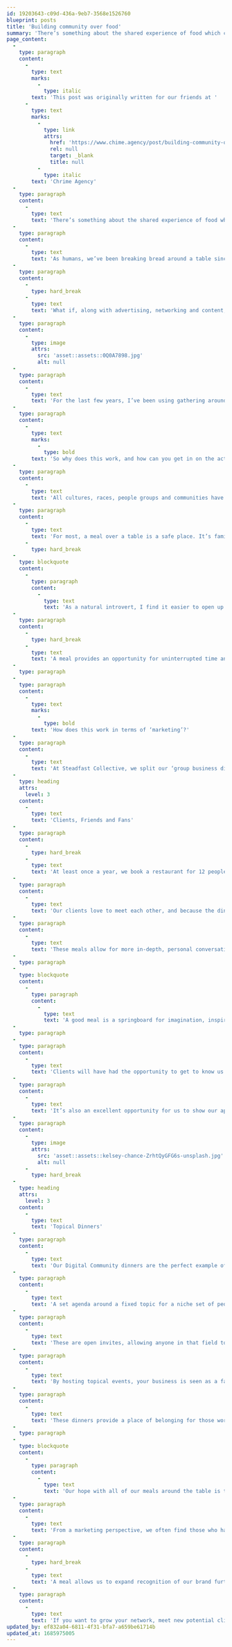```yaml
---
id: 19203643-c09d-436a-9eb7-3568e1526760
blueprint: posts
title: 'Building community over food'
summary: 'There’s something about the shared experience of food which connects people like no other.'
page_content:
  -
    type: paragraph
    content:
      -
        type: text
        marks:
          -
            type: italic
        text: 'This post was originally written for our friends at '
      -
        type: text
        marks:
          -
            type: link
            attrs:
              href: 'https://www.chime.agency/post/building-community-over-food'
              rel: null
              target: _blank
              title: null
          -
            type: italic
        text: 'Chrime Agency'
  -
    type: paragraph
    content:
      -
        type: text
        text: 'There’s something about the shared experience of food which connects people like no other.'
  -
    type: paragraph
    content:
      -
        type: text
        text: 'As humans, we’ve been breaking bread around a table since the beginning of time.'
  -
    type: paragraph
    content:
      -
        type: hard_break
      -
        type: text
        text: 'What if, along with advertising, networking and content, we added ‘tables’ to our marketing strategy?'
  -
    type: paragraph
    content:
      -
        type: image
        attrs:
          src: 'asset::assets::0Q0A7898.jpg'
          alt: null
  -
    type: paragraph
    content:
      -
        type: text
        text: 'For the last few years, I’ve been using gathering around a table, as a way to build community and, in turn, grow our business. It sounds obvious, but until someone pointed it out to me, it was those connections that I had been sharing meals with that often became the most important for us.'
  -
    type: paragraph
    content:
      -
        type: text
        marks:
          -
            type: bold
        text: 'So why does this work, and how can you get in on the action?'
  -
    type: paragraph
    content:
      -
        type: text
        text: 'All cultures, races, people groups and communities have been eating together in homes, halls, hotels, restaurants, indoors, outdoors, you name it, for thousands of years.'
  -
    type: paragraph
    content:
      -
        type: text
        text: 'For most, a meal over a table is a safe place. It’s familiar, and there’s always something to discuss (even if it’s just the food). Like all good stories, a meal has a start, middle and end, meaning, unlike those countless Zoom meetings you’ve had, you know roughly where you’re at.'
      -
        type: hard_break
  -
    type: blockquote
    content:
      -
        type: paragraph
        content:
          -
            type: text
            text: 'As a natural introvert, I find it easier to open up and chat with new people over good food. Food and drink enable us to relax. Eating with others is something we’ve been wired to do from the beginning of time.'
  -
    type: paragraph
    content:
      -
        type: hard_break
      -
        type: text
        text: 'A meal provides an opportunity for uninterrupted time and space; a shared experience whereby everyone at the table has chosen to be present for the duration of the meal. Meals naturally provide space to breathe, tell stories, share experiences, laugh, relate and engage with one another in a way that a five-minute introductory conversation at a networking event never could.'
  -
    type: paragraph
  -
    type: paragraph
    content:
      -
        type: text
        marks:
          -
            type: bold
        text: 'How does this work in terms of ‘marketing’?'
  -
    type: paragraph
    content:
      -
        type: text
        text: 'At Steadfast Collective, we split our ‘group business dinners’ into two categories;'
  -
    type: heading
    attrs:
      level: 3
    content:
      -
        type: text
        text: 'Clients, Friends and Fans'
  -
    type: paragraph
    content:
      -
        type: hard_break
      -
        type: text
        text: 'At least once a year, we book a restaurant for 12 people, and invite those who have worked with us, cheered us on or referred us to someone. It’s a perfect platform for ‘Steadfast Collective Friends’ to meet, catch up and connect.'
  -
    type: paragraph
    content:
      -
        type: text
        text: 'Our clients love to meet each other, and because the dinner has been curated, they have the reassurance that other like-minded, high-calibre folk will also be attending the dinner, each with unique stories, skills and experiences to share.'
  -
    type: paragraph
    content:
      -
        type: text
        text: 'These meals allow for more in-depth, personal conversations that go beyond the usual business-related topics. These connections help foster loyalty and encourage continued collaboration. They provide people with space and opportunity to open up and share their stories, to discuss goals, challenges or projects with the breathing space for others to share insight, experience or inspiration.'
  -
    type: paragraph
  -
    type: blockquote
    content:
      -
        type: paragraph
        content:
          -
            type: text
            text: 'A good meal is a springboard for imagination, inspiration and, ultimately, collective enjoyment.'
  -
    type: paragraph
  -
    type: paragraph
    content:
      -
        type: text
        text: 'Clients will have had the opportunity to get to know us better, to feel re-assured in our strengths and services as they chat with other clients who have had positive experiences of working with us, and will have met interesting people, expanded their network and met others who could benefit their business in the future.'
  -
    type: paragraph
    content:
      -
        type: text
        text: 'It’s also an excellent opportunity for us to show our appreciation to them for working with us.'
  -
    type: paragraph
    content:
      -
        type: image
        attrs:
          src: 'asset::assets::kelsey-chance-ZrhtQyGFG6s-unsplash.jpg'
          alt: null
      -
        type: hard_break
  -
    type: heading
    attrs:
      level: 3
    content:
      -
        type: text
        text: 'Topical Dinners'
  -
    type: paragraph
    content:
      -
        type: text
        text: 'Our Digital Community dinners are the perfect example of a topical dinner.'
  -
    type: paragraph
    content:
      -
        type: text
        text: 'A set agenda around a fixed topic for a niche set of people. The goal here is to gather like-minded people, to help orchestrate the conversation, and to produce as much value as possible for everyone sitting around the table.'
  -
    type: paragraph
    content:
      -
        type: text
        text: 'These are open invites, allowing anyone in that field to join and get stuck into the community.'
  -
    type: paragraph
    content:
      -
        type: text
        text: 'By hosting topical events, your business is seen as a facilitator of community-building and a catalyst for meaningful connections.'
  -
    type: paragraph
    content:
      -
        type: text
        text: 'These dinners provide a place of belonging for those working in similar fields or sectors who might previously have never met. They are a place to glean wisdom, share skillsets, provide ideas, level out problems or simply encourage and champion one another.'
  -
    type: paragraph
  -
    type: blockquote
    content:
      -
        type: paragraph
        content:
          -
            type: text
            text: 'Our hope with all of our meals around the table is that people can make meaningful connections with others, often gaining a wealth of knowledge, whilst enjoying food and drink in a relaxed setting.'
  -
    type: paragraph
    content:
      -
        type: text
        text: 'From a marketing perspective, we often find those who have gained valuable insights from their experience will be excited to return.'
  -
    type: paragraph
    content:
      -
        type: hard_break
      -
        type: text
        text: 'A meal allows us to expand recognition of our brand further, to provide value through the facilitation of interesting discussion, and to make ourselves the most important person in the room - which puts us in good stead for being memorable to those who might need work from us, or could refer us to friends in the future.'
  -
    type: paragraph
    content:
      -
        type: text
        text: 'If you want to grow your network, meet new potential clients, enjoy marketing in a relaxed and easy-to-facilitate environment, try getting around a table, it’s where ideas are sparked, and fresh communities can unfold.'
updated_by: ef832a04-6811-4f31-bfa7-a659be61714b
updated_at: 1685975005
---
```

